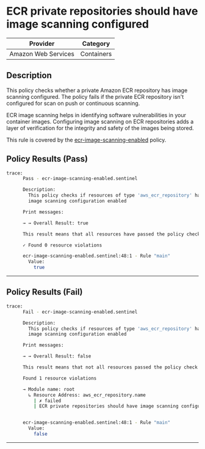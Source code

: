 # ECR private repositories should have image scanning configured

| Provider            | Category     |
|---------------------|--------------|
| Amazon Web Services | Containers   |

## Description

This policy checks whether a private Amazon ECR repository has image scanning configured. The policy fails if the private ECR repository isn't configured for scan on push or continuous scanning.

ECR image scanning helps in identifying software vulnerabilities in your container images. Configuring image scanning on ECR repositories adds a layer of verification for the integrity and safety of the images being stored.

This rule is covered by the [ecr-image-scanning-enabled](../../policies/ecr-image-scanning-enabled.sentinel) policy.

## Policy Results (Pass)
```bash
trace:
      Pass - ecr-image-scanning-enabled.sentinel

      Description:
        This policy checks if resources of type 'aws_ecr_repository' have
        image scanning configuration enabled

      Print messages:

      → → Overall Result: true

      This result means that all resources have passed the policy check for the policy ecr-image-scanning-enabled.

      ✓ Found 0 resource violations

      ecr-image-scanning-enabled.sentinel:48:1 - Rule "main"
        Value:
          true
```

---

## Policy Results (Fail)
```bash
trace:
      Fail - ecr-image-scanning-enabled.sentinel

      Description:
        This policy checks if resources of type 'aws_ecr_repository' have
        image scanning configuration enabled

      Print messages:

      → → Overall Result: false

      This result means that not all resources passed the policy check and the protected behavior is not allowed for the policy ecr-image-scanning-enabled.

      Found 1 resource violations

      → Module name: root
        ↳ Resource Address: aws_ecr_repository.name
          | ✗ failed
          | ECR private repositories should have image scanning configured. Refer to https://docs.aws.amazon.com/securityhub/latest/userguide/ecr-controls.html#ecr-1 for more details.


      ecr-image-scanning-enabled.sentinel:48:1 - Rule "main"
        Value:
          false
```

---